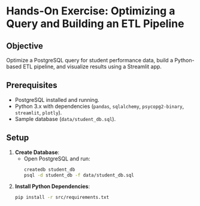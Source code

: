 # Hands-On Exercise: Optimizing a Query and Building an ETL Pipeline

## Objective
Optimize a PostgreSQL query for student performance data, build a Python-based ETL pipeline, and visualize results using a Streamlit app.

## Prerequisites
- PostgreSQL installed and running.
- Python 3.x with dependencies (`pandas`, `sqlalchemy`, `psycopg2-binary`, `streamlit`, `plotly`).
- Sample database (`data/student_db.sql`).

## Setup
1. **Create Database**:
   - Open PostgreSQL and run:
     ```bash
     createdb student_db
     psql -d student_db -f data/student_db.sql
     ```
2. **Install Python Dependencies**:
   ```bash
   pip install -r src/requirements.txt

